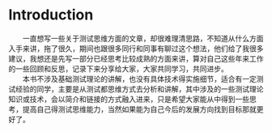 # Introduction
     
&emsp;&emsp;一直想写一些关于测试思维方面的文章，却很难理清思路，不知道从什么方面入手来讲，拖了很久，期间也跟很多同行和同事有聊过这个想法，他们给了我很多建议，我想还是先写一部分已经思考比较成熟的方面来讲，算对自己这些年来工作的一些回顾和反思，记录下来分享给大家，大家共同学习，共同进步。  
&emsp;&emsp;本书不涉及基础测试理论的讲解，也没有具体技术得实施细节，适合有一定测试经验的同学，主要是从测试都思维方式去分析和讲解，其中涉及的一些测试理论知识或技术，会以简介和链接的方式融入进来，只是希望大家能从中得到一些思考，提高自己得测试思维能力，当然如果能为自己今后的发展方向找到目标那就更好了。
